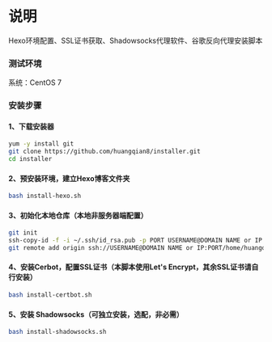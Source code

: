 # 说明
Hexo环境配置、SSL证书获取、Shadowsocks代理软件、谷歌反向代理安装脚本

### 测试环境
系统：CentOS 7

### 安装步骤
####   1、下载安装器
```bash
yum -y install git
git clone https://github.com/huangqian8/installer.git
cd installer
```

####   2、预安装环境，建立Hexo博客文件夹
```bash
bash install-hexo.sh
```

####   3、初始化本地仓库（本地非服务器端配置）
```bash
git init
ssh-copy-id -f -i ~/.ssh/id_rsa.pub -p PORT USERNAME@DOMAIN NAME or IP
git remote add origin ssh://USERNAME@DOMAIN NAME or IP:PORT/home/huangqian/blog/git
```

####   4、安装Cerbot，配置SSL证书（本脚本使用Let's Encrypt，其余SSL证书请自行安装）
```bash
bash install-certbot.sh
```

####   5、安装 Shadowsocks（可独立安装，选配，非必需）
```bash
bash install-shadowsocks.sh
```